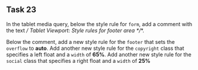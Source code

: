## Task 23
In the tablet media query, below the style rule for `form`, add a comment with the text  **/* Tablet Viewport: Style rules for footer area */**.

Below the comment, add a new style rule for the `footer` that sets the `overflow` to **auto**.   Add another new style rule for the `copyright` class that specifies a left float and a `width` of **65%**. Add another new style rule for the `social` class that specifies a right float and a `width` of **25%**